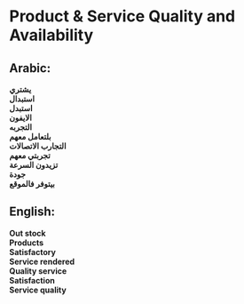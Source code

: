 # **Product & Service Quality and Availability**

## **Arabic**:
**يشتري**  
**استبدال**  
**استبدل**  
**الايفون**  
**التجربه**  
**بلتعامل معهم**  
**التجارب الاتصالات**  
**تجربتي معهم**  
**تزيدون السرعة**  
**جودة**  
**بيتوفر فالموقع**  


## **English**:

**Out stock**  
**Products**  
**Satisfactory**  
**Service rendered**  
**Quality service**  
**Satisfaction**  
**Service quality**  
